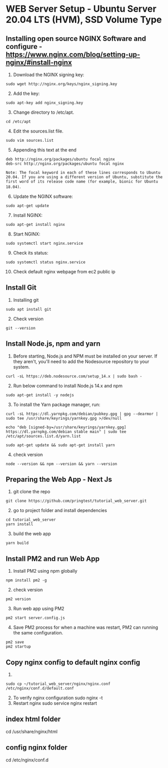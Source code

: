 # WEB Server Setup - Ubuntu Server 20.04 LTS (HVM), SSD Volume Type

## Installing open source NGINX Software and configure - https://www.nginx.com/blog/setting-up-nginx/#install-nginx

1. Download the NGINX signing key:
```
sudo wget http://nginx.org/keys/nginx_signing.key
```

2. Add the key:
```
sudo apt-key add nginx_signing.key
```

3. Change directory to /etc/apt.
```
cd /etc/apt
```

4. Edit the sources.list file.
```
sudo vim sources.list
```

5. Appending this text at the end
```
deb http://nginx.org/packages/ubuntu focal nginx
deb-src http://nginx.org/packages/ubuntu focal nginx
```
`Note: The focal keyword in each of these lines corresponds to Ubuntu 20.04. If you are using a different version of Ubuntu, substitute the first word of its release code name (for example, bionic for Ubuntu 18.04)`.

6. Update the NGINX software:
```
sudo apt-get update
```

7. Install NGINX:
```
sudo apt-get install nginx
```

8. Start NGINX:
```
sudo systemctl start nginx.service
```

9. Check its status:
```
sudo systemctl status nginx.service
```

10. Check default nginx webpage from ec2 public ip


## Install Git

1. Installing git
```
sudo apt install git
```

2. Check version
```
git --version
```

## Install Node.js, npm and yarn

1. Before starting, Node.js and NPM must be installed on your server. If they aren't, you'll need to add the Nodesource repository to your system. 
```
curl -sL https://deb.nodesource.com/setup_14.x | sudo bash -
```

2. Run below command to install Node.js 14.x and npm
```
sudo apt-get install -y nodejs
```

3. To install the Yarn package manager, run:
```
curl -sL https://dl.yarnpkg.com/debian/pubkey.gpg | gpg --dearmor | sudo tee /usr/share/keyrings/yarnkey.gpg >/dev/null

echo "deb [signed-by=/usr/share/keyrings/yarnkey.gpg] https://dl.yarnpkg.com/debian stable main" | sudo tee /etc/apt/sources.list.d/yarn.list

sudo apt-get update && sudo apt-get install yarn
```

4. check version
```
node --version && npm --version && yarn --version
```

## Preparing the Web App - Next Js
1. git clone the repo
```
git clone https://github.com/pringtest/tutorial_web_server.git
```

2. go to project folder and install dependencies
```
cd tutorial_web_server
yarn install
```

3. build the web app
```
yarn build
```

## Install PM2 and run Web App
1. Install PM2 using npm globally
```
npm install pm2 -g
```

2. check version
```
pm2 version
```

3. Run web app using PM2
```
pm2 start server.config.js
```

4. Save PM2 process for when a machine was restart, PM2 can running the same configuration.
```
pm2 save
pm2 startup
```

## Copy nginx config to default nginx config

1.
```
sudo cp ~/tutorial_web_server/nginx/nginx.conf /etc/nginx/conf.d/default.conf
```
2. To verify nginx configuration
sudo nginx -t
3. Restart nginx
sudo service nginx restart


## index html folder
cd /usr/share/nginx/html

## config nginx folder
cd /etc/nginx/conf.d